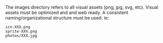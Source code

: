 The images directory refers to all visual assets (png, jpg, svg, etc). Visual 
assets must be optimized and and web ready. A consistent naming/organizational 
structure must be used. ie:
```
icn-XXX.png
sprite-XXX.png
photos/XXX.jpg
```